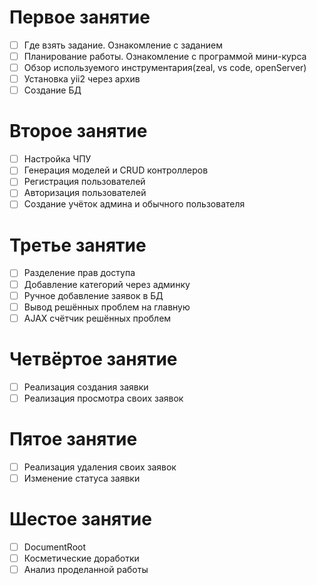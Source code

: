 # Первое занятие
- [ ] Где взять задание. Ознакомление с заданием
- [ ] Планирование работы. Ознакомление с программой мини-курса
- [ ] Обзор используемого инструментария(zeal, vs code, openServer)
- [ ] Установка yii2 через архив
- [ ] Создание БД

# Второе занятие
- [ ] Настройка ЧПУ
- [ ] Генерация моделей и CRUD контроллеров
- [ ] Регистрация пользователей
- [ ] Авторизация пользователей
- [ ] Создание учёток админа и обычного пользователя

# Третье занятие
- [ ] Разделение прав доступа
- [ ] Добавление категорий через админку
- [ ] Ручное добавление заявок в БД
- [ ] Вывод решённых проблем на главную
- [ ] AJAX счётчик решённых проблем

# Четвёртое занятие
- [ ] Реализация создания заявки
- [ ] Реализация просмотра своих заявок

# Пятое занятие
- [ ] Реализация удаления своих заявок
- [ ] Изменение статуса заявки

# Шестое занятие
- [ ] DocumentRoot
- [ ] Косметические доработки
- [ ] Анализ проделанной работы
